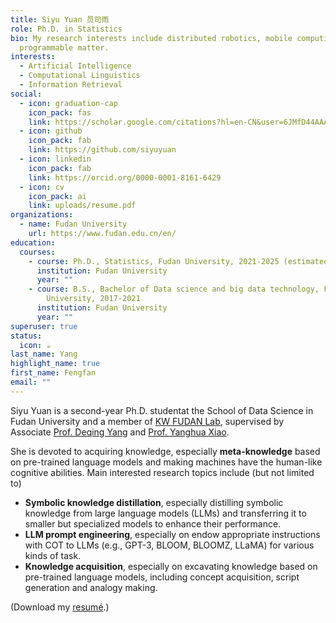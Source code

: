 ```yaml
---
title: Siyu Yuan 员司雨
role: Ph.D. in Statistics
bio: My research interests include distributed robotics, mobile computing and
  programmable matter.
interests:
  - Artificial Intelligence
  - Computational Linguistics
  - Information Retrieval
social:
  - icon: graduation-cap
    icon_pack: fas
    link: https://scholar.google.com/citations?hl=en-CN&user=6JMfD44AAAAJ
  - icon: github
    icon_pack: fab
    link: https://github.com/siyuyuan
  - icon: linkedin
    icon_pack: fab
    link: https://orcid.org/0000-0001-8161-6429
  - icon: cv
    icon_pack: ai
    link: uploads/resume.pdf
organizations:
  - name: Fudan University
    url: https://www.fudan.edu.cn/en/
education:
  courses:
    - course: Ph.D., Statistics, Fudan University, 2021-2025 (estimated)
      institution: Fudan University
      year: ""
    - course: B.S., Bachelor of Data science and big data technology, Fudan
        University, 2017-2021
      institution: Fudan University
      year: ""
superuser: true
status:
  icon: ☕️
last_name: Yang
highlight_name: true
first_name: Fengfan
email: ""
---
```

Siyu Yuan is a second-year Ph.D. studentat the School of Data Science in Fudan University and a member of [KW FUDAN Lab](http://kw.fudan.edu.cn/), supervised by Associate [Prof. Deqing Yang](http://kw.fudan.edu.cn/people/yangdeqing/) and [Prof. Yanghua Xiao](http://kw.fudan.edu.cn/people/xiaoyanghua/).

She is devoted to acquiring knowledge, especially **meta-knowledge** based on pre-trained language models and making machines have the human-like cognitive abilities. Main interested research topics include (but not limited to)

* **Symbolic knowledge distillation**, especially distilling symbolic knowledge from large language models (LLMs) and transferring it to smaller but specialized models to enhance their performance.
* **LLM prompt engineering**, especially on endow appropriate instructions with COT to LLMs (e.g., GPT-3, BLOOM, BLOOMZ, LLaMA) for various kinds of task.
* **Knowledge acquisition**, especially on excavating knowledge based on pre-trained language models, including concept acquisition, script generation and analogy making.

(Download my [resumé](http://siyuyuan.github.io/files/CV_English_.pdf).)